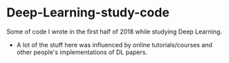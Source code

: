 # Deep-Learning-study-code
Some of code I wrote in the first half of 2018 while studying Deep Learning.
  - A lot of the stuff here was influenced by online tutorials/courses and other people's implementations of DL papers.
